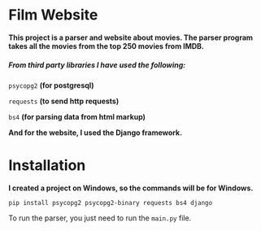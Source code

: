 # Film Website

**This project is a parser and website about movies. The parser program takes all the movies from the top 250 movies from IMDB.**
##### From third party libraries I have used the following:
```psycopg2``` **(for postgresql)**

```requests``` **(to send http requests)**

```bs4```      **(for parsing data from html markup)**

**And for the website, I used the Django framework.**

# Installation

**I created a project on Windows, so the commands will be for Windows.**

```pip install psycopg2 psycopg2-binary requests bs4 django```

To run the parser, you just need to run the ```main.py``` file.
